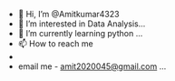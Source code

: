 - 👋 Hi, I’m @Amitkumar4323
- 👀 I’m interested in Data Analysis...
- 🌱 I’m currently learning python ...
- 📫 How to reach me
-
- email me - amit2020045@gmail.com ...

<!---
Amitkumar4323/Amitkumar4323 is a ✨ special ✨ repository because its `README.md` (this file) appears on your GitHub profile.
You can click the Preview link to take a look at your changes.
--->
